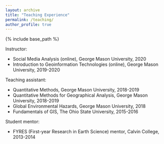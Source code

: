 ```yaml
---
layout: archive
title: "Teaching Experience"
permalink: /teaching/
author_profile: true
---
```


{% include base_path %}

Instructor:
-	Social Media Analysis (online), George Mason University, 2020
-	Introduction to Geoinformation Technologies (online), George Mason University, 2019-2020

Teaching assistant:
-	Quantitative Methods, George Mason University, 2018-2019
-	Quantitative Methods for Geographical Analysis, George Mason University, 2018-2019
-	Global Environmental Hazards, George Mason University, 2018
-	Fundamentals of GIS, The Ohio State University, 2015-2016

Student mentor:
-	FYRES (First-year Research in Earth Science) mentor, Calvin College, 2013-2014
